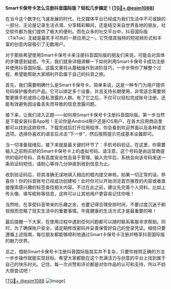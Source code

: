 **Smart卡保号卡怎么注册抖音国际版？轻松几步搞定！[[TG💪+ @esim1088](https://t.me/s/esim1088)]**

在当今这个数字化飞速发展的时代，社交媒体平台已经成为我们生活中不可或缺的一部分。无论是记录生活点滴、分享精彩瞬间，还是结交来自世界各地的朋友，社交软件都为我们提供了极大的便利。而在众多的社交平台中，抖音国际版（TikTok）无疑是最炙手可热的一款应用之一。它凭借其独特的短视频形式和丰富的创意内容吸引了无数用户。

对于那些希望使用Smart卡保号卡来注册抖音国际版的朋友们来说，可能会对具体的步骤感到疑惑。今天，我们就来详细讲解一下如何利用Smart卡保号卡成功注册并使用抖音国际版。这篇文章将从基础操作到进阶技巧，一步步带你了解整个过程，希望能帮助大家顺利开启属于自己的抖音之旅。

首先，我们需要明确什么是Smart卡保号卡。简单来说，这是一种专门为用户提供号码保护服务的产品。它可以绑定多个设备，并且支持长期使用，非常适合需要频繁更换手机或担心隐私泄露的人群。有了它之后，不仅可以轻松完成账号注册，还能有效避免因设备丢失而导致的信息泄露问题。

接下来，让我们进入正题——如何用Smart卡保号卡注册抖音国际版。第一步当然是下载安装抖音App啦！无论你是Android用户还是iOS用户，在各大应用商店里都可以找到这款软件。下载完成后打开应用程序，你会看到欢迎界面以及各种语言选项。选择你喜欢的语言后点击“下一步”，然后按照提示完成基本设置即可。

当一切准备就绪后，接下来就是最关键的环节了：手机号码验证。在这里，你需要输入之前购买好的Smart卡保号卡上的虚拟号码。请注意，这个号码是由运营商提供的临时号码，具有高度安全性且易于管理。输入完毕后，系统会向该号码发送一条验证码短信，请耐心等待几分钟直到收到信息为止。

收到验证码后，将其准确无误地填入相应的框内提交审核。如果一切正常的话，恭喜你！你的抖音账号已经成功创建啦！此时你可以开始浏览首页推荐的内容或者直接搜索感兴趣的标签查找相关内容。不过在此之前，建议先完善个人资料，比如上传头像、填写昵称等信息，这样可以让其他用户更容易记住你哦！

当然啦，在享受抖音带来的乐趣之余，也要记得合理安排时间，不要过度沉迷于刷视频而忽略了现实生活中的重要事情。毕竟健康的生活方式才是最重要的嘛！

最后提醒一下大家，在使用过程中遇到任何问题都可以随时联系客服寻求帮助。同时，为了确保账户安全，请定期修改密码并妥善保管好自己的登录凭证。相信只要遵循上述指南，每位朋友都能够顺利地通过Smart卡保号卡注册并畅享抖音国际版的魅力世界。

总之，借助Smart卡保号卡注册抖音国际版其实并不复杂，只要你按照正确的方法一步步操作就能实现目标。希望大家都能在这个充满活力与创意的平台上找到属于自己的快乐时光。记住，每一次点赞和评论都是对你作品的认可和支持，所以不妨大胆尝试吧！

[[TG💪+ @esim1088](https://t.me/s/esim1088) ![Image](https://i.postimg.cc/4NQfJmqS/Snipaste-2025-05-13-00-14-12.png)]